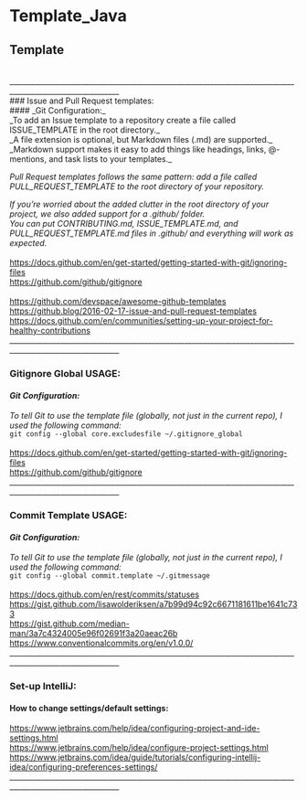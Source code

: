 # Template_Java <br>
## Template
<br>
____________________________________________________________________________________________________________<br>
### Issue and Pull Request templates: <br>
#### _Git Configuration:_ <br> 
_To add an Issue template to a repository create a file called ISSUE_TEMPLATE in the root directory._ <br>
_A file extension is optional, but Markdown files (.md) are supported._ <br>
_Markdown support makes it easy to add things like headings, links, @-mentions, and task lists to your templates._ <br>

_Pull Request templates follows the same pattern: add a file called PULL_REQUEST_TEMPLATE to the root directory of your repository._ <br>

_If you’re worried about the added clutter in the root directory of your project, we also added support for a .github/ folder._ <br>
_You can put CONTRIBUTING.md, ISSUE_TEMPLATE.md, and PULL_REQUEST_TEMPLATE.md files in .github/ and everything will work as expected._ <br>
<br>
https://docs.github.com/en/get-started/getting-started-with-git/ignoring-files <br>
https://github.com/github/gitignore <br>
<br>
https://github.com/devspace/awesome-github-templates <br>
https://github.blog/2016-02-17-issue-and-pull-request-templates <br>
https://docs.github.com/en/communities/setting-up-your-project-for-healthy-contributions <br>
____________________________________________________________________________________________________________<br>
### Gitignore Global USAGE: <br>
#### _Git Configuration:_ <br>
_To tell Git to use the template file (globally, not just in the current repo), I used the following command:_ <br>
``git config --global core.excludesfile ~/.gitignore_global`` <br>
<br>
https://docs.github.com/en/get-started/getting-started-with-git/ignoring-files <br>
https://github.com/github/gitignore <br>
____________________________________________________________________________________________________________<br>
### Commit Template USAGE: <br>
#### _Git Configuration:_ <br>
_To tell Git to use the template file (globally, not just in the current repo), I used the following command:_ <br>
``git config --global commit.template ~/.gitmessage`` <br>
<br>
https://docs.github.com/en/rest/commits/statuses <br>
https://gist.github.com/lisawolderiksen/a7b99d94c92c6671181611be1641c733 <br>
https://gist.github.com/median-man/3a7c4324005e96f02691f3a20aeac26b <br>
https://www.conventionalcommits.org/en/v1.0.0/ <br>
____________________________________________________________________________________________________________<br>
### Set-up IntelliJ: <br>
#### How to change settings/default settings: <br>
https://www.jetbrains.com/help/idea/configuring-project-and-ide-settings.html <br>
https://www.jetbrains.com/help/idea/configure-project-settings.html <br>
https://www.jetbrains.com/idea/guide/tutorials/configuring-intellij-idea/configuring-preferences-settings/ <br>
____________________________________________________________________________________________________________<br>

